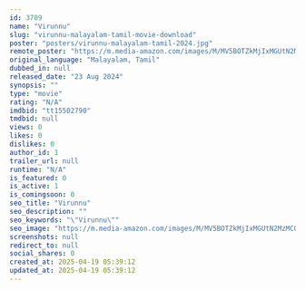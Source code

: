 ```yaml
---
id: 3709
name: "Virunnu"
slug: "virunnu-malayalam-tamil-movie-download"
poster: "posters/virunnu-malayalam-tamil-2024.jpg"
remote_poster: "https://m.media-amazon.com/images/M/MV5BOTZkMjIxMGUtN2MzMC00ZjRlLTg4ZTUtYzc1ZmY1ZTQ3YmE1XkEyXkFqcGdeQXVyMTMxNDY3NjY0._V1_SX300.jpg"
original_language: "Malayalam, Tamil"
dubbed_in: null
released_date: "23 Aug 2024"
synopsis: ""
type: "movie"
rating: "N/A"
imdbid: "tt15502790"
tmdbid: null
views: 0
likes: 0
dislikes: 0
author_id: 1
trailer_url: null
runtime: "N/A"
is_featured: 0
is_active: 1
is_comingsoon: 0
seo_title: "Virunnu"
seo_description: ""
seo_keywords: "\"Virunnu\""
seo_image: "https://m.media-amazon.com/images/M/MV5BOTZkMjIxMGUtN2MzMC00ZjRlLTg4ZTUtYzc1ZmY1ZTQ3YmE1XkEyXkFqcGdeQXVyMTMxNDY3NjY0._V1_SX300.jpg"
screenshots: null
redirect_to: null
social_shares: 0
created_at: 2025-04-19 05:39:12
updated_at: 2025-04-19 05:39:12
---
```



